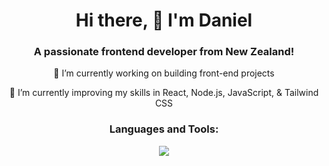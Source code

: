 <h1 align="center">Hi there, 👋 I'm Daniel</h1>
<h3 align="center">A passionate frontend developer from New Zealand!</h3>

<div align="center">
🔭 I’m currently working on building front-end projects

🌱 I’m currently improving my skills in React, Node.js, JavaScript, &  Tailwind CSS
</div>

<h3 align="center">Languages and Tools:</h3>
<p align="center">
  <a href="https://skillicons.dev">
    <img src="https://skillicons.dev/icons?i=react,nodejs,js,html,css,tailwind,py,postgres,git,vscode" />
  </a>
</p>



<!--
**danielc051/danielc051** is a ✨ _special_ ✨ repository because its `README.md` (this file) appears on your GitHub profile.

Here are some ideas to get you started:

- 🔭 I’m currently working on ...
- 🌱 I’m currently learning ...
- 👯 I’m looking to collaborate on ...
- 🤔 I’m looking for help with ...
- 💬 Ask me about ...
- 📫 How to reach me: ...
- 😄 Pronouns: ...
- ⚡ Fun fact: ...
-->
